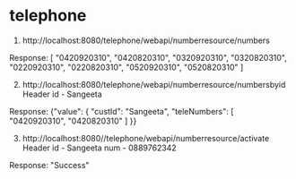 # telephone
1. http://localhost:8080/telephone/webapi/numberresource/numbers

Response:
[
   "0420920310",
   "0420820310",
   "0320920310",
   "0320820310",
   "0220920310",
   "0220820310",
   "0520920310",
   "0520820310"
]



2. http://localhost:8080/telephone/webapi/numberresource/numbersbyid
Header 
id - Sangeeta

Response:
{"value": {
   "custId": "Sangeeta",
   "teleNumbers":    [
      "0420920310",
      "0420820310"
   ]
}}

3. http://localhost:8080//telephone/webapi/numberresource/activate
Header
id - Sangeeta
num - 0889762342

Response:
"Success"

